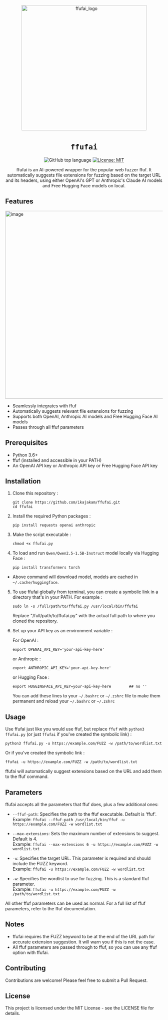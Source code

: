 <div align="center">

<img src="https://github.com/user-attachments/assets/1f9ce2d7-8f9d-4746-bad4-acfccad74900" alt="ffufai_logo" width="400">

# `ffufai`

![GitHub top language](https://img.shields.io/github/languages/top/jthack/ffufai)
[![License: MIT](https://img.shields.io/badge/License-MIT-green.svg)](https://opensource.org/licenses/MIT)

<p class="align center">

ffufai is an AI-powered wrapper for the popular web fuzzer ffuf. It automatically suggests file extensions for fuzzing based on the target URL and its headers, using either OpenAI's GPT or Anthropic's Claude AI models and Free Hugging Face models on local.

</p>

</div>

## Features
<img width="600  " alt="image" src="https://github.com/user-attachments/assets/0384d4f0-3a07-48d9-9805-ea1e76b6b693">

- Seamlessly integrates with ffuf
- Automatically suggests relevant file extensions for fuzzing
- Supports both OpenAI, Anthropic AI models and Free Hugging Face AI models 
- Passes through all ffuf parameters

## Prerequisites

- Python 3.6+
- ffuf (installed and accessible in your PATH)
- An OpenAI API key or Anthropic API key or Free Hugging Face API key 

## Installation

1. Clone this repository :
   ```
   git clone https://github.com/ikajakam/ffufai.git
   cd ffufai
   ```

2. Install the required Python packages :
   ```
   pip install requests openai anthropic
   ```

3. Make the script executable :
   ```
   chmod +x ffufai.py
   ```

4. To load and run `Qwen/Qwen2.5-1.5B-Instruct` model locally via Hugging Face :
	```
	pip install transformers torch
	```
- Above command will download model, models are cached in `~/.cache/huggingface`. 

5. To use ffufai globally from terminal, you can create a symbolic link in a directory that's in your PATH. For example :
   ```
   sudo ln -s /full/path/to/ffufai.py /usr/local/bin/ffufai
   ```
   Replace "/full/path/to/ffufai.py" with the actual full path to where you cloned the repository.

6. Set up your API key as an environment variable :

   For OpenAI :
   ```
   export OPENAI_API_KEY='your-api-key-here'
   ```
   or Anthropic :
   ```
   export ANTHROPIC_API_KEY='your-api-key-here'
   ```
   or Hugging Face :
   ```
   export HUGGINGFACE_API_KEY=your-api-key-here        ## no '' 
   ```
   
   You can add these lines to your `~/.bashrc` or `~/.zshrc` file to make them permanent and reload your `~/.bashrc` or `~/.zshrc`

## Usage

Use ffufai just like you would use ffuf, but replace `ffuf` with `python3 ffufai.py` (or just `ffufai` if you've created the symbolic link) :

```
python3 ffufai.py -u https://example.com/FUZZ -w /path/to/wordlist.txt
```

Or if you've created the symbolic link :

```
ffufai -u https://example.com/FUZZ -w /path/to/wordlist.txt
```

ffufai will automatically suggest extensions based on the URL and add them to the ffuf command.


## Parameters

ffufai accepts all the parameters that ffuf does, plus a few additional ones:

- `--ffuf-path`: Specifies the path to the ffuf executable. Default is 'ffuf'.  
  Example: `ffufai --ffuf-path /usr/local/bin/ffuf -u https://example.com/FUZZ -w wordlist.txt`

- `--max-extensions`: Sets the maximum number of extensions to suggest. Default is 4.  
  Example: `ffufai --max-extensions 6 -u https://example.com/FUZZ -w wordlist.txt`

- `-u`: Specifies the target URL. This parameter is required and should include the FUZZ keyword.  
  Example: `ffufai -u https://example.com/FUZZ -w wordlist.txt`

- `-w`: Specifies the wordlist to use for fuzzing. This is a standard ffuf parameter.  
  Example: `ffufai -u https://example.com/FUZZ -w /path/to/wordlist.txt`

All other ffuf parameters can be used as normal. For a full list of ffuf parameters, refer to the ffuf documentation.

## Notes

- ffufai requires the FUZZ keyword to be at the end of the URL path for accurate extension suggestion. It will warn you if this is not the case.
- All ffuf parameters are passed through to ffuf, so you can use any ffuf option with ffufai.



## Contributing

Contributions are welcome! Please feel free to submit a Pull Request.

## License

This project is licensed under the MIT License - see the LICENSE file for details.
